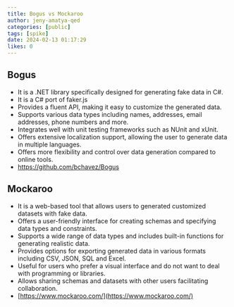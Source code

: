 ```yaml
---
title: Bogus vs Mockaroo
author: jeny-amatya-qed
categories: [public]
tags: [spike]
date: 2024-02-13 01:17:29 
likes: 0
---
```


## Bogus
- It is a .NET library specifically designed for generating fake data in C#.
- It is a C# port of faker.js
- Provides a fluent API, making it easy to customize the generated data.
- Supports various data types including names, addresses, email addresses, phone numbers and more.
- Integrates well with unit testing frameworks such as NUnit and xUnit.
- Offers extensive localization support, allowing the user to generate data in multiple languages.
- Offers more flexibility and control over data generation compared to online tools.
- [https://github.com/bchavez/Bogus ](https://github.com/bchavez/Bogus)

## Mockaroo
- It is a web-based tool that allows users to generated customized datasets with fake data.
- Offers a user-friendly interface for creating schemas and specifying data types and constraints.
- Supports a wide range of data types and includes built-in functions for generating realistic data.
- Provides options for exporting generated data in various formats including CSV, JSON, SQL and Excel.
- Useful for users who prefer a visual interface and do not want to deal with programming or libraries.
- Allows sharing schemas and datasets with other users facilitating collaboration.
- [https://www.mockaroo.com/](https://www.mockaroo.com/)